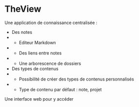 # TheView

Une application de connaissance centralisée :
- Des notes
- - Editeur Markdown
- - Des liens entre notes
- - Une arborescence de dossiers
- Des types de contenus
- - Possibilité de créer des types de contenus personnalisés
- - Type de contenu par défaut : note, projet
 


Une interface web pour y accéder

